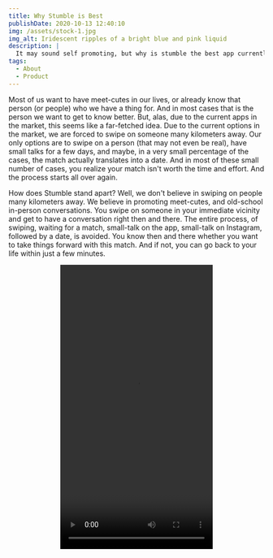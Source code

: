 ```yaml
---
title: Why Stumble is Best
publishDate: 2020-10-13 12:40:10
img: /assets/stock-1.jpg
img_alt: Iridescent ripples of a bright blue and pink liquid
description: |
  It may sound self promoting, but why is stumble the best app currently in India?
tags:
  - About
  - Product
---
```


<!-- > Tell me and I forget. Teach me and I remember. Involve me and I learn. -->

Most of us want to have meet-cutes in our lives, or already know that person (or people) who we have a thing for. And in most cases that is the person we want to get to know better. But, alas, due to the current apps in the market, this seems like a far-fetched idea. Due to the current options in the market, we are forced to swipe on someone many kilometers away. Our only options are to swipe on a person (that may not even be real), have small talks for a few days, and maybe, in a very small percentage of the cases, the match actually translates into a date. And in most of these small number of cases, you realize your match isn't worth the time and effort. And the process starts all over again.

How does Stumble stand apart? Well, we don't believe in swiping on people many kilometers away. We believe in promoting meet-cutes, and old-school in-person conversations. You swipe on someone in your immediate vicinity and get to have a conversation right then and there. The entire process, of swiping, waiting for a match, small-talk on the app, small-talk on Instagram, followed by a date, is avoided. You know then and there whether you want to take things forward with this match. And if not, you can go back to your life within just a few minutes.


<div align="center">
  <video width="300" height="560" controls>
    <source src="/assets/stumble-demo.mp4" type="video/mp4">
  </video>
</div>


